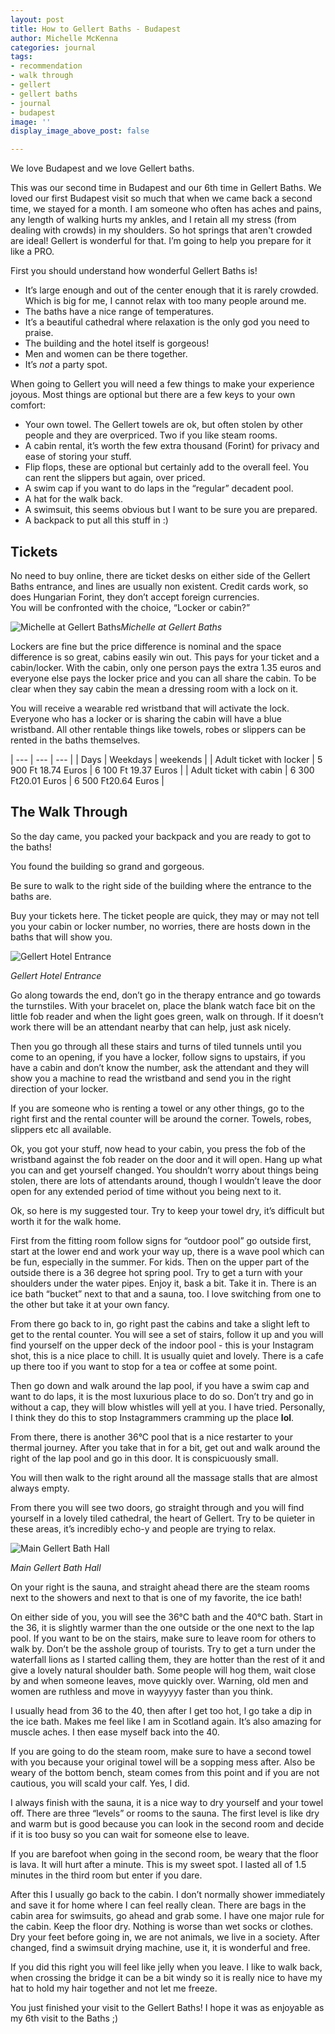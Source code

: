 ```yaml
---
layout: post
title: How to Gellert Baths - Budapest
author: Michelle McKenna
categories: journal
tags:
- recommendation
- walk through
- gellert
- gellert baths
- journal
- budapest
image: ''
display_image_above_post: false

---
```

We love Budapest and we love Gellert baths.

This was our second time in Budapest and our 6th time in Gellert Baths. We loved our first Budapest visit so much that when we came back a second time, we stayed for a month. I am someone who often has aches and pains, any length of walking hurts my ankles, and I retain all my stress (from dealing with crowds) in my shoulders. So hot springs that aren't crowded are ideal! Gellert is wonderful for that. I’m going to help you prepare for it like a PRO.

First you should understand how wonderful Gellert Baths is!

* It’s large enough and out of the center enough that it is rarely crowded. Which is big for me, I cannot relax with too many people around me.
* The baths have a nice range of temperatures.
* It’s a beautiful cathedral where relaxation is the only god you need to praise.
* The building and the hotel itself is gorgeous!
* Men and women can be there together.
* It’s _not_ a party spot.

When going to Gellert you will need a few things to make your experience joyous. Most things are optional but there are a few keys to your own comfort:

* Your own towel. The Gellert towels are ok, but often stolen by other people and they are overpriced. Two if you like steam rooms.
* A cabin rental, it’s worth the few extra thousand (Forint) for privacy and ease of storing your stuff.
* Flip flops, these are optional but certainly add to the overall feel. You can rent the slippers but again, over priced.
* A swim cap if you want to do laps in the “regular” decadent pool.
* A hat for the walk back.
* A swimsuit, this seems obvious but I want to be sure you are prepared.
* A backpack to put all this stuff in :)

## Tickets

No need to buy online, there are ticket desks on either side of the Gellert Baths entrance, and lines are usually non existent. Credit cards work, so does Hungarian Forint, they don’t accept foreign currencies.  
You will be confronted with the choice, “Locker or cabin?”

![Michelle at Gellert Baths](/assets/img/gellert-baths-michelle.jpg "Michelle at Gellert Baths")_Michelle at Gellert Baths_

Lockers are fine but the price difference is nominal and the space difference is so great, cabins easily win out. This pays for your ticket and a cabin/locker. With the cabin, only one person pays the extra 1.35 euros and everyone else pays the locker price and you can all share the cabin. To be clear when they say cabin the mean a dressing room with a lock on it.

You will receive a wearable red wristband that will activate the lock. Everyone who has a locker or is sharing the cabin will have a blue wristband. All other rentable things like towels, robes or slippers can be rented in the baths themselves.

| --- | --- | --- |
| Days | Weekdays | weekends |
| Adult ticket with locker | 5 900 Ft 18.74 Euros | 6 100 Ft 19.37 Euros |
| Adult ticket with cabin | 6 300 Ft20.01 Euros | 6 500 Ft20.64 Euros |

## The Walk Through

So the day came, you packed your backpack and you are ready to got to the baths!

You found the building so grand and gorgeous.

Be sure to walk to the right side of the building where the entrance to the baths are.

Buy your tickets here. The ticket people are quick, they may or may not tell you your cabin or locker number, no worries, there are hosts down in the baths that will show you.

![Gellert Hotel Entrance](/assets/img/gellert-baths-entrance.jpg "Gellert Hotel Entrance")

_Gellert Hotel Entrance_

Go along towards the end, don’t go in the therapy entrance and go towards the turnstiles. With your bracelet on, place the blank watch face bit on the little fob reader and when the light goes green, walk on through. If it doesn’t work there will be an attendant nearby that can help, just ask nicely.

Then you go through all these stairs and turns of tiled tunnels until you come to an opening, if you have a locker, follow signs to upstairs, if you have a cabin and don’t know the number, ask the attendant and they will show you a machine to read the wristband and send you in the right direction of your locker.

If you are someone who is renting a towel or any other things, go to the right first and the rental counter will be around the corner. Towels, robes, slippers etc all available.

Ok, you got your stuff, now head to your cabin, you press the fob of the wristband against the fob reader on the door and it will open. Hang up what you can and get yourself changed. You shouldn’t worry about things being stolen, there are lots of attendants around, though I wouldn’t leave the door open for any extended period of time without you being next to it.

Ok, so here is my suggested tour. Try to keep your towel dry, it’s difficult but worth it for the walk home.

First from the fitting room follow signs for “outdoor pool” go outside first, start at the lower end and work your way up, there is a wave pool which can be fun, especially in the summer. For kids. Then on the upper part of the outside there is a 36 degree hot spring pool. Try to get a turn with your shoulders under the water pipes. Enjoy it, bask a bit. Take it in. There is an ice bath “bucket” next to that and a sauna, too. I love switching from one to the other but take it at your own fancy.

From there go back to in, go right past the cabins and take a slight left to get to the rental counter. You will see a set of stairs, follow it up and you will find yourself on the upper deck of the indoor pool - this is your Instagram shot, this is a nice place to chill. It is usually quiet and lovely. There is a cafe up there too if you want to stop for a tea or coffee at some point.

Then go down and walk around the lap pool, if you have a swim cap and want to do laps, it is the most luxurious place to do so. Don’t try and go in without a cap, they will blow whistles will yell at you. I have tried. Personally, I think they do this to stop Instagrammers cramming up the place **lol**.

From there, there is another 36°C pool that is a nice restarter to your thermal journey. After you take that in for a bit, get out and walk around the right of the lap pool and go in this door. It is conspicuously small.

You will then walk to the right around all the massage stalls that are almost always empty.

From there you will see two doors, go straight through and you will find yourself in a lovely tiled cathedral, the heart of Gellert. Try to be quieter in these areas, it’s incredibly echo-y and people are trying to relax.

![Main Gellert Bath Hall](/assets/img/gellert-baths-michelle-tomer.jpg "Main Gellert Bath Hall")

_Main Gellert Bath Hall_

On your right is the sauna, and straight ahead there are the steam rooms next to the showers and next to that is one of my favorite, the ice bath!

On either side of you, you will see the 36°C bath and the 40°C bath. Start in the 36, it is slightly warmer than the one outside or the one next to the lap pool. If you want to be on the stairs, make sure to leave room for others to walk by. Don’t be the asshole group of tourists. Try to get a turn under the waterfall lions as I started calling them, they are hotter than the rest of it and give a lovely natural shoulder bath. Some people will hog them, wait close by and when someone leaves, move quickly over. Warning, old men and women are ruthless and move in wayyyyy faster than you think.

I usually head from 36 to the 40, then after I get too hot, I go take a dip in the ice bath. Makes me feel like I am in Scotland again. It’s also amazing for muscle aches. I then ease myself back into the 40.

If you are going to do the steam room, make sure to have a second towel with you because your original towel will be a sopping mess after. Also be weary of the bottom bench, steam comes from this point and if you are not cautious, you will scald your calf. Yes, I did.

I always finish with the sauna, it is a nice way to dry yourself and your towel off. There are three “levels” or rooms to the sauna. The first level is like dry and warm but is good because you can look in the second room and decide if it is too busy so you can wait for someone else to leave.

If you are barefoot when going in the second room, be weary that the floor is lava. It will hurt after a minute. This is my sweet spot. I lasted all of 1.5 minutes in the third room but enter if you dare.

After this I usually go back to the cabin. I don’t normally shower immediately and save it for home where I can feel really clean. There are bags in the cabin area for swimsuits, go ahead and grab some. I have one major rule for the cabin. Keep the floor dry. Nothing is worse than wet socks or clothes. Dry your feet before going in, we are not animals, we live in a society. After changed, find a swimsuit drying machine, use it, it is wonderful and free.

If you did this right you will feel like jelly when you leave. I like to walk back, when crossing the bridge it can be a bit windy so it is really nice to have my hat to hold my hair together and not let me freeze.

You just finished your visit to the Gellert Baths! I hope it was as enjoyable as my 6th visit to the Baths ;)